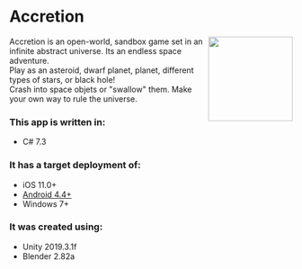 # Accretion
<img align="right" width="150" height="150" src="https://sun9-2.userapi.com/9My18e9VAhKU90r9OtCDD0kiVht8DOvTpppsNA/vGwE7_ZnVnI.jpg">
Accretion is an open-world, sandbox game set in an infinite abstract universe. Its an endless space adventure.<br/>
Play as an asteroid, dwarf planet, planet, different types of stars, or black hole!<br/> 
Crash into space objets or "swallow" them. Make your own way to rule the universe. 
	
### This app is written in:
* C# 7.3
	
### It has a target deployment of:
* iOS 11.0+
* [Android 4.4+](https://play.google.com/store/apps/details?id=com.sinapsis.Space)
* Windows 7+
	
### It was created using:
* Unity 2019.3.1f
* Blender 2.82a
	
